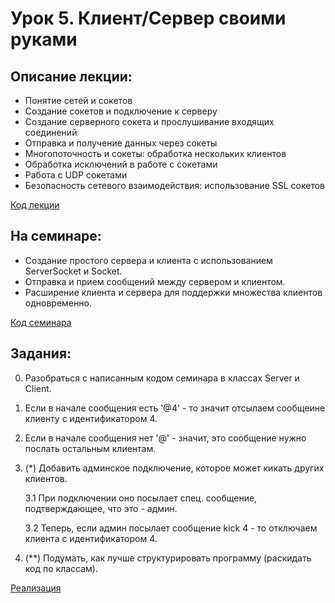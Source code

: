 # Урок 5. Клиент/Сервер своими руками

## Описание лекции:

- Понятие сетей и сокетов
- Создание сокетов и подключение к серверу
- Создание серверного сокета и прослушивание входящих соединений
- Отправка и получение данных через сокеты
- Многопоточность и сокеты: обработка нескольких клиентов
- Обработка исключений в работе с сокетами
- Работа с UDP сокетами
- Безопасность сетевого взаимодействия: использование SSL сокетов

[Код лекции](https://github.com/MikhailAkulov/Java_Junior/tree/main/src/main/java/ru/gb/examples/Example_5/Lecture)

## На семинаре:

- Создание простого сервера и клиента с использованием ServerSocket и Socket.
- Отправка и прием сообщений между сервером и клиентом.
- Расширение клиента и сервера для поддержки множества клиентов одновременно.

[Код семинара](https://github.com/MikhailAkulov/Java_Junior/tree/main/src/main/java/ru/gb/examples/Example_5/Seminar)

## Задания:

0. Разобраться с написанным кодом семинара в классах Server и Client.
1. Если в начале сообщения есть '@4' - то значит отсылаем сообщеине клиенту с идентификатором 4.
2. Если в начале сообщения нет '@' - значит, это сообщение нужно послать остальным клиентам. 
3. (*) Добавить админское подключение, которое может кикать других клиентов. 

    3.1 При подключении оно посылает спец. сообщение, подтверждающее, что это - админ. 

    3.2 Теперь, если админ посылает сообщение kick 4 - то отключаем клиента с идентификатором 4. 
4. (**) Подумать, как лучше структурировать программу (раскидать код по классам).

[Реализация](https://github.com/MikhailAkulov/Java_Junior/tree/main/src/main/java/ru/gb/examples/Example_5/Tasks)